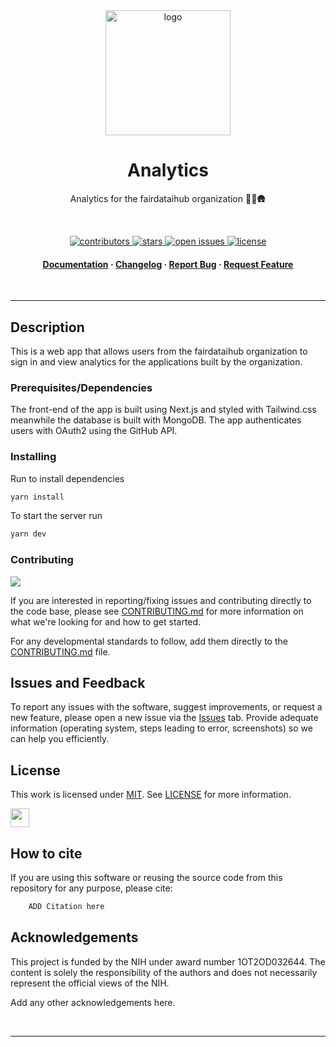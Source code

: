 <div align="center">

<img src="https://freesvg.org/img/1653682897science-svgrepo-com.png" alt="logo" width="200" height="auto" />

<br />

<h1>Analytics</h1>

<p>
Analytics for the fairdataihub organization 🍄🚜🛖
</p>

<br />

<p>
  <a href="https://github.com/AI-READI/template/graphs/contributors">
    <img src="https://img.shields.io/github/contributors/fairdataihub/analytics.svg?style=flat-square" alt="contributors" />
  </a>
  <a href="https://github.com/AI-READI/template/stargazers">
    <img src="https://img.shields.io/github/stars/fairdataihub/analytics.svg?style=flat-square" alt="stars" />
  </a>
  <a href="https://github.com/AI-READI/template/issues/">
    <img src="https://img.shields.io/github/issues/fairdataihub/analytics.svg?style=flat-square" alt="open issues" />
  </a>
  <a href="https://github.com/AI-READI/template/blob/main/LICENSE">
    <img src="https://img.shields.io/github/license/fairdataihub/analytics.svg?style=flat-square" alt="license" />
  </a>
</p>
   
<h4>
    <a href="#">Documentation</a>
  <span> · </span>
    <a href="#">Changelog</a>
  <span> · </span>
    <a href="https://github.com/AI-READI/template/issues/">Report Bug</a>
  <span> · </span>
    <a href="#">Request Feature</a>
  </h4>
</div>

<br />

---

## Description

This is a web app that allows users from the fairdataihub organization to sign in and view analytics for the applications built by the organization.

### Prerequisites/Dependencies

The front-end of the app is built using Next.js and styled with Tailwind.css meanwhile the database is built with MongoDB. The app authenticates users with OAuth2 using the GitHub API.

### Installing

Run to install dependencies

```bash
yarn install
```

To start the server run

```bash
yarn dev
```

### Contributing

<a href="https://github.com/fairdataihub/analytics/graphs/contributors">
  <img src="https://contrib.rocks/image?repo=fairdataihub/analytics" />
</a>

If you are interested in reporting/fixing issues and contributing directly to the code base, please see [CONTRIBUTING.md](CONTRIBUTING.md) for more information on what we're looking for and how to get started.

For any developmental standards to follow, add them directly to the [CONTRIBUTING.md](CONTRIBUTING.md) file.

## Issues and Feedback

To report any issues with the software, suggest improvements, or request a new feature, please open a new issue via the [Issues](https://github.com/fairdataihub/analytics/issues) tab. Provide adequate information (operating system, steps leading to error, screenshots) so we can help you efficiently.

## License

This work is licensed under
[MIT](https://opensource.org/licenses/mit). See [LICENSE](https://github.com/fairdataihub/analytics/blob/main/LICENSE) for more information.

<a href="https://aireadi.org" >
  <img src="https://www.channelfutures.com/files/2017/04/3_0.png" height="30" />
</a>

## How to cite

If you are using this software or reusing the source code from this repository for any purpose, please cite:

```bash
    ADD Citation here
```

## Acknowledgements

This project is funded by the NIH under award number 1OT2OD032644. The content is solely the responsibility of the authors and does not necessarily represent the official views of the NIH.

Add any other acknowledgements here.

<br />

---
